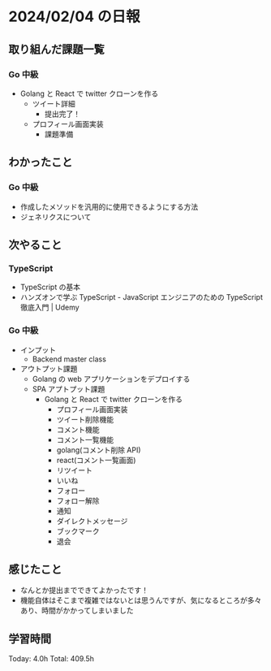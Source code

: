 # 2024/02/04 の日報

## 取り組んだ課題一覧

### Go 中級

- Golang と React で twitter クローンを作る
  - ツイート詳細
    - 提出完了！
  - プロフィール画面実装
    - 課題準備

## わかったこと

### Go 中級

- 作成したメソッドを汎用的に使用できるようにする方法
- ジェネリクスについて

## 次やること

### TypeScript

- TypeScript の基本
- ハンズオンで学ぶ TypeScript - JavaScript エンジニアのための TypeScript 徹底入門 | Udemy

### Go 中級

- インプット
  - Backend master class
- アウトプット課題
  - Golang の web アプリケーションをデプロイする
  - SPA アプトプット課題
    - Golang と React で twitter クローンを作る
      - プロフィール画面実装
      - ツイート削除機能
      - コメント機能
      - コメント一覧機能
      - golang(コメント削除 API)
      - react(コメント一覧画面)
      - リツイート
      - いいね
      - フォロー
      - フォロー解除
      - 通知
      - ダイレクトメッセージ
      - ブックマーク
      - 退会

## 感じたこと

- なんとか提出までできてよかったです！
- 機能自体はそこまで複雑ではないとは思うんですが、気になるところが多々あり、時間がかかってしまいました

## 学習時間

Today: 4.0h
Total: 409.5h

